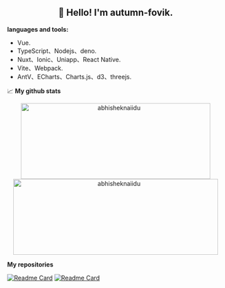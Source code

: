 <h2 align="center">👋 Hello! I'm autumn-fovik.</h2>



**languages and tools:**  

- Vue.
- TypeScript、Nodejs、deno.
- Nuxt、Ionic、Uniapp、React Native.
- Vite、Webpack.
- AntV、ECharts、Charts.js、d3、threejs.




📈  **My github stats**

<p align="center"> 
  <img width="440" height="176" src="https://github-readme-stats.vercel.app/api?username=autumn-fovik&show_icons=true&icon_color=ffb300&bg_color=30,e96443,904e95&title_color=fdd835&text_color=fdd835&layout=compact" alt="abhisheknaiidu" />
  <img width="476" height="176" src="https://github-readme-stats.vercel.app/api/top-langs?username=autumn-fovik&hide=handlebars&langs_count=8&layout=compact&bg_color=30,e96443,904e95&title_color=fff&text_color=fff" alt="abhisheknaiidu" />
</p>

**My repositories**

[![Readme Card](https://github-readme-stats.vercel.app/api/pin/?username=autumn-fovik&repo=Icms)](https://github.com/autumn-fovik/Icms)
[![Readme Card](https://github-readme-stats.vercel.app/api/pin/?username=autumn-fovik&repo=Icms)](https://github.com/honghuangdc/soybean-admin)
